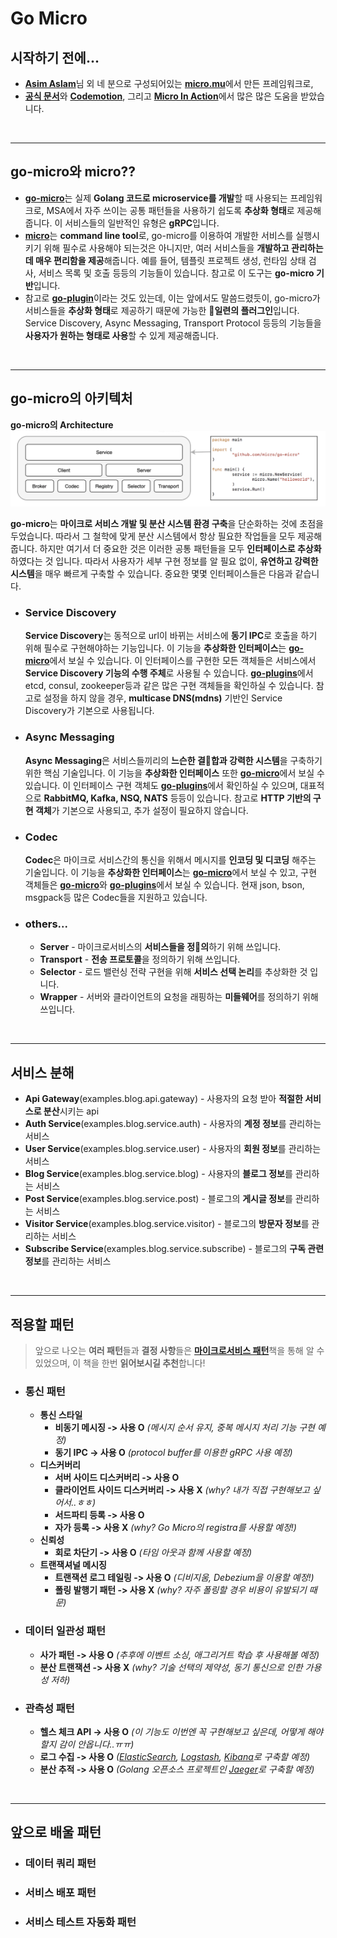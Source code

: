 # **Go Micro**
## **시작하기 전에...**
- [**Asim Aslam**](https://medium.com/@asimaslam)님 외 네 분으로 구성되어있는 [**micro.mu**](https://micro.mu/)에서 만든 프레임워크로, 
- [**공식 문서**](https://dev.micro.mu/)와 [**Codemotion**](https://www.youtube.com/watch?v=OcjMi9cXItY), 그리고 [**Micro In Action**](https://itnext.io/micro-in-action-getting-started-a79916ae3cac)에서 많은 많은 도움을 받았습니다.

<br>

---
## **go-micro와 micro??**
- [**go-micro**](https://github.com/micro/go-micro)는 실제 **Golang 코드로 microservice를 개발**할 때 사용되는 프레임워크로, MSA에서 자주 쓰이는 공통 패턴들을 사용하기 쉽도록 **추상화 형태**로 제공해줍니다. 이 서비스들의 일반적인 유형은 **gRPC**입니다. 
- [**micro**](https://github.com/micro/micro)는 **command line tool**로, go-micro를 이용하여 개발한 서비스를 실행시키기 위해 필수로 사용해야 되는것은 아니지만, 여러 서비스들을 **개발하고 관리하는데 매우 편리함을 제공**해줍니다. 예를 들어, 템플릿 프로젝트 생성, 런타임 상태 검사, 서비스 목록 및 호출 등등의 기능들이 있습니다. 참고로 이 도구는 **go-micro 기반**입니다.
- 참고로 [**go-plugin**](https://github.com/micro/go-plugins)이라는 것도 있는데, 이는 앞에서도 말씀드렸듯이, go-micro가 서비스들을 **추상화 형태**로 제공하기 때문에 가능한 **일련의 플러그인**입니다. Service Discovery, Async Messaging, Transport Protocol 등등의 기능들을 **사용자가 원하는 형태로 사용**할 수 있게 제공해줍니다.


<br>

---
## **go-micro의 아키텍처**
**go-micro의 Architecture**
![Architecture](./Architecture.png)

**go-micro**는 **마이크로 서비스 개발 및 분산 시스템 환경 구축**을 단순화하는 것에 초점을 두었습니다. 따라서 그 철학에 맞게 분산 시스템에서 항상 필요한 작업들을 모두 제공해줍니다. 하지만 여기서 더 중요한 것은 이러한 공통 패턴들을 모두 **인터페이스로 추상화**하였다는 것 입니다. 따라서 사용자가 세부 구현 정보를 알 필요 없이, **유연하고 강력한 시스템**을 매우 빠르게 구축할 수 있습니다. 중요한 몇몇 인터페이스들은 다음과 같습니다.

- ### **Service Discovery**
    **Service Discovery**는 동적으로 url이 바뀌는 서비스에 **동기 IPC**로 호출을 하기 위해 필수로 구현해야하는 기능입니다. 이 기능을 **추상화한 인터페이스**는 [**go-micro**](https://github.com/micro/go-micro/blob/master/registry/registry.go#L20)에서 보실 수 있습니다. 이 인터페이스를 구현한 모든 객체들은 서비스에서 **Service Discovery 기능의 수행 주체**로 사용될 수 있습니다. [**go-plugins**](https://github.com/micro/go-plugins/tree/master/registry)에서 etcd, consul, zookeeper등과 같은 많은 구현 객체들을 확인하실 수 있습니다. 참고로 설정을 하지 않을 경우, **multicase DNS(mdns)** 기반인 Service Discovery가 기본으로 사용됩니다.

- ### **Async Messaging**
    **Async Messaging**은 서비스들끼리의 **느슨한 결합과 강력한 시스템**을 구축하기 위한 핵심 기술입니다. 이 기능을 **추상화한 인터페이스** 또한 [**go-micro**](https://github.com/micro/go-micro/blob/master/broker/broker.go#L5)에서 보실 수 있습니다. 이 인터페이스 구현 객체도 [**go-plugins**](https://github.com/micro/go-plugins/tree/master/broker)에서 확인하실 수 있으며, 대표적으로 **RabbitMQ, Kafka, NSQ, NATS** 등등이 있습니다. 참고로 **HTTP 기반의 구현 객체**가 기본으로 사용되고, 추가 설정이 필요하지 않습니다.

- ### **Codec**
    **Codec**은 마이크로 서비스간의 통신을 위해서 메시지를 **인코딩 및 디코딩** 해주는 기술입니다. 이 기능을 **추상화한 인터페이스**는 [**go-micro**](https://github.com/micro/go-micro/blob/master/codec/codec.go#L30)에서 보실 수 있고, 구현 객체들은 [**go-micro**](https://github.com/micro/go-micro/tree/master/codec)와 [**go-plugins**](https://github.com/micro/go-plugins/tree/master/codec)에서 보실 수 있습니다. 현재 json, bson, msgpack등 많은 Codec들을 지원하고 있습니다.

- ### **others...**
    - **Server** - 마이크로서비스의 **서비스들을 정의**하기 위해 쓰입니다.
    - **Transport** - **전송 프로토콜**을 정의하기 위해 쓰입니다.
    - **Selector** - 로드 밸런싱 전략 구현을 위해 **서비스 선택 논리**를 추상화한 것 입니다.
    - **Wrapper** - 서버와 클라이언트의 요청을 래핑하는 **미들웨어**를 정의하기 위해 쓰입니다.

<br>

---
## **서비스 분해**
- **Api Gateway**(examples.blog.api.gateway) - 사용자의 요청 받아 **적절한 서비스로 분산**시키는 api
- **Auth Service**(examples.blog.service.auth) - 사용자의 **계정 정보**를 관리하는 서비스
- **User Service**(examples.blog.service.user) - 사용자의 **회원 정보**를 관리하는 서비스
- **Blog Service**(examples.blog.service.blog) - 사용자의 **블로그 정보**를 관리하는 서비스
- **Post Service**(examples.blog.service.post) - 블로그의 **게시글 정보**를 관리하는 서비스
- **Visitor Service**(examples.blog.service.visitor) - 블로그의 **방문자 정보**를 관리하는 서비스
- **Subscribe Service**(examples.blog.service.subscribe) - 블로그의 **구독 관련 정보**를 관리하는 서비스

<br>

---
## **적용할 패턴**
> 앞으로 나오는 **여러 패턴**들과 **결정 사항**들은 [**마이크로서비스 패턴**](https://www.aladin.co.kr/shop/wproduct.aspx?ItemId=228694618)책을 통해 알 수 있었으며, 이 책을 한번 **읽어보시길 추천**합니다!
- ### **통신 패턴**
    - **통신 스타일**
        - **비동기 메시징 -> 사용 O** *(메시지 순서 유지, 중복 메시지 처리 기능 구현 예정)*
        - **동기 IPC -> 사용 O** *(protocol buffer를 이용한 gRPC 사용 예정)*
    - **디스커버리**
        - **서버 사이드 디스커버리 -> 사용 O**
        - **클라이언트 사이드 디스커버리 -> 사용 X** *(why? 내가 직접 구현해보고 싶어서..ㅎㅎ)*
        - **서드파티 등록 -> 사용 O**
        - **자가 등록 -> 사용 X** *(why? Go Micro의 registra를 사용할 예정!)*
    - **신뢰성**
        - **회로 차단기 -> 사용 O** *(타임 아웃과 함께 사용할 예정)*
    - **트랜잭셔널 메시징**
        - **트랜잭션 로그 테일링 -> 사용 O** *(디비지움, Debezium을 이용할 예정!)*
        - **폴링 발행기 패턴 -> 사용 X** *(why? 자주 폴링할 경우 비용이 유발되기 때문)*

- ### **데이터 일관성 패턴**
    - **사가 패턴 -> 사용 O** *(추후에 이벤트 소싱, 애그리거트 학습 후 사용해볼 예정)*
    - **분산 트랜잭션 -> 사용 X** *(why? 기술 선택의 제약성, 동기 통신으로 인한 가용성 저하)*

- ### **관측성 패턴**
    - **헬스 체크 API -> 사용 O** *(이 기능도 이번엔 꼭 구현해보고 싶은데, 어떻게 해야 할지 감이 안옵니다..ㅠㅠ)*
    - **로그 수집 -> 사용 O** *([ElasticSearch](https://www.elastic.co/kr/elasticsearch/service?elektra=home&storm=sub1), [Logstash](https://www.elastic.co/kr/logstash), [Kibana](https://www.elastic.co/kr/kibana)로 구축할 예정)*
    - **분산 추적 -> 사용 O** *(Golang 오픈소스 프로젝트인 [Jaeger](https://www.jaegertracing.io/)로 구축할 예정)*
    
<br>

---
## **앞으로 배울 패턴**
- ### **데이터 쿼리 패턴**
- ### **서비스 배포 패턴**
- ### **서비스 테스트 자동화 패턴**

